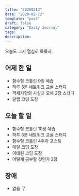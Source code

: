 ```yaml
---
title: "20200212"
date: "2020-02-12"
template: "post"
draft: false
category: "Daily Journal"
tags:
description:
---
```


오늘도 그저 열심히 묵묵히.

## 어제 한 일

* 함수형 코틀린 9장 예습
* 하루 3분 네트워크 교실 스터디
* 객체지향의 사실과 오해 2장 스터디
* 달랩 코딩 도장

## 오늘 할 일

* 함수형 코틀린 10장 예습
* 하루 3분 네트워크 교실 스터디
* 함수형 코틀린 4주차 포스팅
* 매일 코딩 도장
* 이태원 코딩 도장
* 어떻게 공부할 것인가 2장

## 장애

* 없을 무
